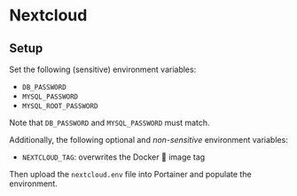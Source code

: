 # Nextcloud

## Setup

Set the following (sensitive) environment variables:
* `DB_PASSWORD`
* `MYSQL_PASSWORD`
* `MYSQL_ROOT_PASSWORD`

Note that `DB_PASSWORD` and `MYSQL_PASSWORD` must match.

Additionally, the following optional and _non-sensitive_ environment variables:
* `NEXTCLOUD_TAG`: overwrites the Docker :whale: image tag

Then upload the `nextcloud.env` file into Portainer and populate the environment.

